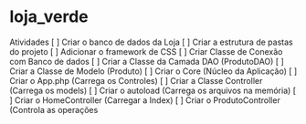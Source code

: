 # loja_verde
Atividades
[ ] Criar o banco de dados da Loja
[ ] Criar a estrutura de pastas do projeto
[ ] Adicionar o framework de CSS
[ ] Criar Classe de Conexão com Banco de dados
[ ] Criar a Classe da Camada DAO (ProdutoDAO)
[ ] Criar a Classe de Modelo (Produto)
[ ] Criar o Core (Núcleo da Aplicação)
   [ ] Criar o App.php (Carrega os Controles)
   [ ] Criar a Classe Controller (Carrega os models)
   [ ] Criar o autoload (Carrega os arquivos na memória)
[ ] Criar o HomeController (Carregar a Index)
[ ] Criar o ProdutoController (Controla as operações



